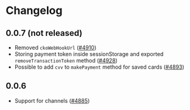 # Changelog

## 0.0.7 (not released)

- Removed `ckoWebHookUrl` ([#4910](https://github.com/DivanteLtd/vue-storefront/issues/4910))
- Storing payment token inside sessionStorage and exported `removeTransactionToken` method ([#4928](https://github.com/DivanteLtd/vue-storefront/issues/4928))
- Possible to add `cvv` to `makePayment` method for saved cards ([#4893](https://github.com/DivanteLtd/vue-storefront/issues/4893))

## 0.0.6 

- Support for channels ([#4885](https://github.com/DivanteLtd/vue-storefront/issues/4885)) 